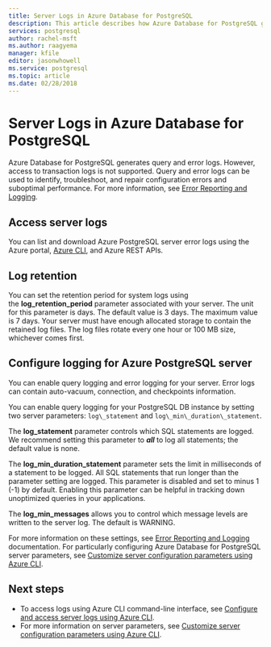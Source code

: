 ```yaml
---
title: Server Logs in Azure Database for PostgreSQL
description: This article describes how Azure Database for PostgreSQL generates query and error logs, and how log retention is configured.
services: postgresql
author: rachel-msft
ms.author: raagyema
manager: kfile
editor: jasonwhowell
ms.service: postgresql
ms.topic: article
ms.date: 02/28/2018
---
```

# Server Logs in Azure Database for PostgreSQL 
Azure Database for PostgreSQL generates query and error logs. However, access to transaction logs is not supported. Query and error logs can be used to identify, troubleshoot, and repair configuration errors and suboptimal performance. For more information, see [Error Reporting and Logging](https://www.postgresql.org/docs/9.6/static/runtime-config-logging.html).

## Access server logs
You can list and download Azure PostgreSQL server error logs using the Azure portal, [Azure CLI](howto-configure-server-logs-using-cli.md), and Azure REST APIs.

## Log retention
You can set the retention period for system logs using the **log\_retention\_period** parameter associated with your server. The unit for this parameter is days. The default value is 3 days. The maximum value is 7 days. Your server must have enough allocated storage to contain the retained log files.
The log files rotate every one hour or 100 MB size, whichever comes first.

## Configure logging for Azure PostgreSQL server
You can enable query logging and error logging for your server. Error logs can contain auto-vacuum, connection, and checkpoints information.

You can enable query logging for your PostgreSQL DB instance by setting two server parameters: `log\_statement` and `log\_min\_duration\_statement`.

The **log\_statement** parameter controls which SQL statements are logged. We recommend setting this parameter to ***all*** to log all statements; the default value is none.

The **log\_min\_duration\_statement** parameter sets the limit in milliseconds of a statement to be logged. All SQL statements that run longer than the parameter setting are logged. This parameter is disabled and set to minus 1 (-1) by default. Enabling this parameter can be helpful in tracking down unoptimized queries in your applications.

The **log\_min\_messages** allows you to control which message levels are written to the server log. The default is WARNING. 

For more information on these settings, see [Error Reporting and Logging](https://www.postgresql.org/docs/9.6/static/runtime-config-logging.html) documentation. For particularly configuring Azure Database for PostgreSQL server parameters, see [Customize server configuration parameters using Azure CLI](howto-configure-server-parameters-using-cli.md).

## Next steps
- To access logs using Azure CLI command-line interface, see [Configure and access server logs using Azure CLI](howto-configure-server-logs-using-cli.md).
- For more information on server parameters, see [Customize server configuration parameters using Azure CLI](howto-configure-server-parameters-using-cli.md).
